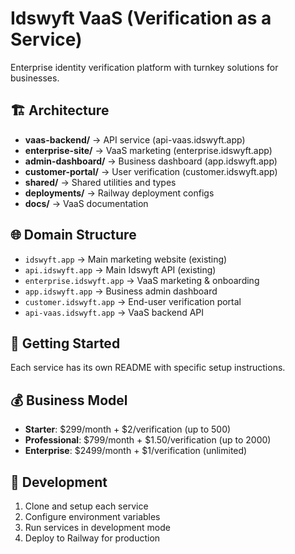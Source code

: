 # Idswyft VaaS (Verification as a Service)

Enterprise identity verification platform with turnkey solutions for businesses.

## 🏗️ Architecture

- **vaas-backend/** → API service (api-vaas.idswyft.app)
- **enterprise-site/** → VaaS marketing (enterprise.idswyft.app)  
- **admin-dashboard/** → Business dashboard (app.idswyft.app)
- **customer-portal/** → User verification (customer.idswyft.app)
- **shared/** → Shared utilities and types
- **deployments/** → Railway deployment configs
- **docs/** → VaaS documentation

## 🌐 Domain Structure

- `idswyft.app` → Main marketing website (existing)
- `api.idswyft.app` → Main Idswyft API (existing) 
- `enterprise.idswyft.app` → VaaS marketing & onboarding
- `app.idswyft.app` → Business admin dashboard
- `customer.idswyft.app` → End-user verification portal
- `api-vaas.idswyft.app` → VaaS backend API

## 🚀 Getting Started

Each service has its own README with specific setup instructions.

## 💰 Business Model

- **Starter**: $299/month + $2/verification (up to 500)
- **Professional**: $799/month + $1.50/verification (up to 2000)  
- **Enterprise**: $2499/month + $1/verification (unlimited)

## 🔧 Development

1. Clone and setup each service
2. Configure environment variables
3. Run services in development mode
4. Deploy to Railway for production
